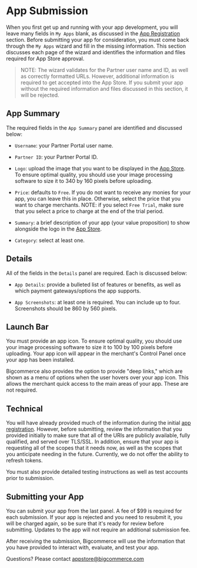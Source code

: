 # <span class="jumptarget"> App Submission </span>

When you first get up and running with your app development, you will leave many fields in `My Apps` blank, as discussed in the [App&#160;Registration](/api/registration) section. Before submitting your app for consideration, you must come back through the `My Apps` wizard and fill in the missing information. This section discusses each page of the wizard and identifies the information and files required for App Store approval.

>NOTE: The wizard validates for the Partner user name and ID, as well as correctly formatted URLs. However, additional information is required to get accepted into the App Store. If you submit your app without the required information and files discussed in this section, it will be rejected.

## <span class="jumptarget"> App Summary

The required fields in the `App Summary` panel are identified and discussed below:

*   `Username`: your Partner Portal user name.

*   `Partner ID`: your Partner Portal ID.

*   `Logo`: upload the image that you want to be displayed in the [App Store](https://www.bigcommerce.com/apps/). To ensure optimal quality, you should use your image processing software to size it to 340 by 160 pixels before uploading.

*   `Price`: defaults to `Free`. If you do not want to receive any monies for your app, you can leave this in place. Otherwise, select the price that you want to charge merchants. NOTE: if you select `Free Trial`, make sure that you select a price to charge at the end of the trial period.

*   `Summary`: a brief description of your app (your value proposition) to show alongside the logo in the [App Store](https://www.bigcommerce.com/apps/).

*   `Category`: select at least one.

## <span class="jumptarget"> Details </span>

All of the fields in the `Details` panel are required. Each is discussed below:

*   `App Details`: provide a bulleted list of features or benefits, as well as which payment gateways/options the app supports.

*   `App Screenshots`: at least one is required. You can include up to four. Screenshots should be 860 by 560 pixels.

## <span class="jumptarget"> Launch Bar </span>

You must provide an app icon. To ensure optimal quality, you should use your image processing software to size it to 100 by 100 pixels before uploading. Your app icon will appear in the merchant's Control Panel once your app has been installed.

Bigcommerce also provides the option to provide "deep links," which are shown as a menu of options when the user hovers over your app icon. This allows the merchant quick access to the main areas of your app. These are not required.

## <span class="jumptarget"> Technical </span>

You will have already provided much of the information during the initial [app registration](/api/registration). However, before submitting, review the information that you provided initially to make sure that all of the URIs are publicly available, fully qualified, and served over TLS/SSL. In addition, ensure that your app is requesting all of the scopes that it needs now, as well as the scopes that you anticipate needing in the future. Currently, we do not offer the ability to refresh tokens.

You must also provide detailed testing instructions as well as test accounts prior to submission.

## <span class="jumptarget"> Submitting your App </span>

You can submit your app from the last panel. A fee of $99 is required for each submission. If your app is rejected and you need to resubmit it, you will be charged again, so be sure that it's ready for review before submitting. Updates to the app will not require an additional submission fee.

After receiving the submission, Bigcommerce will use the information that you have provided to interact with, evaluate, and test your app.

Questions? Please contact [appstore@bigcommerce.com](mailto:appstore@bigcommerce.com)
